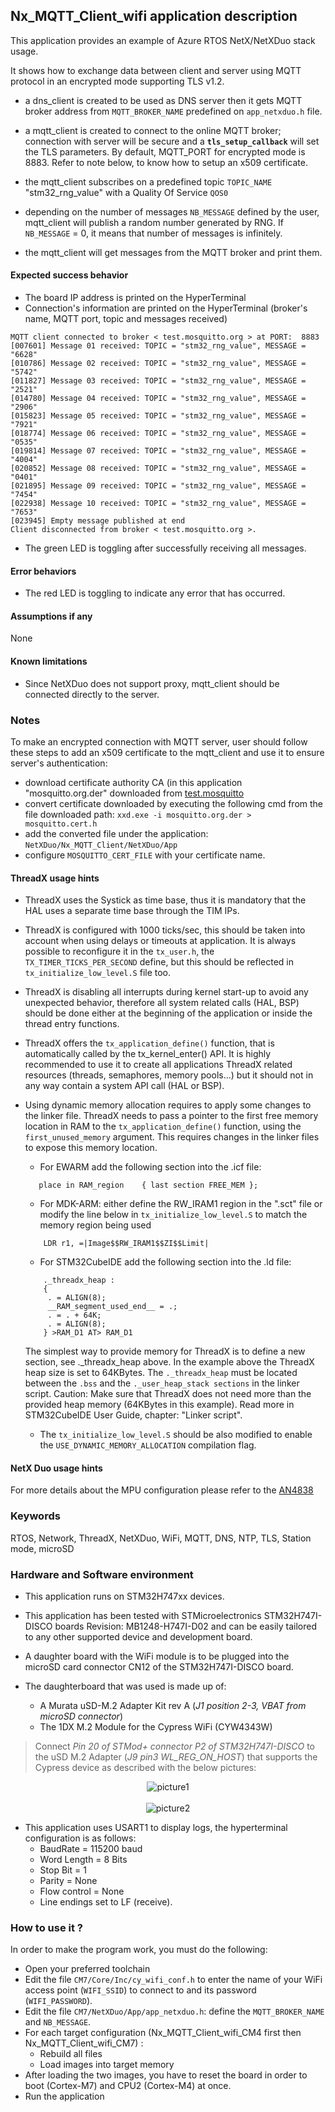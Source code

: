 
## <b>Nx_MQTT_Client_wifi application description</b>

This application provides an example of Azure RTOS NetX/NetXDuo stack usage.

It shows how to exchange data between client and server using MQTT protocol in an encrypted mode supporting TLS v1.2.

- a dns_client is created to be used as DNS server then it gets MQTT broker address from `MQTT_BROKER_NAME` predefined on `app_netxduo.h` file.
- a mqtt_client is created to connect to the online MQTT broker; connection with server will be secure and a **`tls_setup_callback`** will set the TLS parameters.
  By default, MQTT_PORT for encrypted mode is 8883.
  Refer to note below, to know how to setup an x509 certificate.
- the mqtt_client subscribes on a predefined topic `TOPIC_NAME` "stm32_rng_value" with a Quality Of Service `QOS0`
- depending on the number of messages `NB_MESSAGE` defined by the user, mqtt_client will publish a random number generated by RNG.
  If `NB_MESSAGE` = 0, it means that number of messages is infinitely.

- the mqtt_client will get messages from the MQTT broker and print them.

#### <b>Expected success behavior</b>

 - The board IP address is printed on the HyperTerminal
 - Connection's information are printed on the HyperTerminal (broker's name, MQTT port, topic and messages received)
 ```
MQTT client connected to broker < test.mosquitto.org > at PORT:  8883
[007601] Message 01 received: TOPIC = "stm32_rng_value", MESSAGE = "6628"
[010786] Message 02 received: TOPIC = "stm32_rng_value", MESSAGE = "5742"
[011827] Message 03 received: TOPIC = "stm32_rng_value", MESSAGE = "2521"
[014780] Message 04 received: TOPIC = "stm32_rng_value", MESSAGE = "2906"
[015823] Message 05 received: TOPIC = "stm32_rng_value", MESSAGE = "7921"
[018774] Message 06 received: TOPIC = "stm32_rng_value", MESSAGE = "0535"
[019814] Message 07 received: TOPIC = "stm32_rng_value", MESSAGE = "4004"
[020852] Message 08 received: TOPIC = "stm32_rng_value", MESSAGE = "0401"
[021895] Message 09 received: TOPIC = "stm32_rng_value", MESSAGE = "7454"
[022938] Message 10 received: TOPIC = "stm32_rng_value", MESSAGE = "7653"
[023945] Empty message published at end
Client disconnected from broker < test.mosquitto.org >.
 ```
 - The green LED is toggling after successfully receiving all messages.

#### <b>Error behaviors</b>

- The red LED is toggling to indicate any error that has occurred.

#### <b>Assumptions if any</b>

None

#### <b>Known limitations</b>
- Since NetXDuo does not support proxy, mqtt_client should be connected directly to the server.

### <b>Notes</b>

 To make an encrypted connection with MQTT server, user should follow these steps to add an x509 certificate to the mqtt_client and use it to ensure server's authentication:

 - download certificate authority CA (in this application "mosquitto.org.der" downloaded from [test.mosquitto](https://test.mosquitto.org)
 - convert certificate downloaded by executing the following cmd from the file downloaded path:
   `xxd.exe -i mosquitto.org.der > mosquitto.cert.h`
 - add the converted file under the application: `NetXDuo/Nx_MQTT_Client/NetXDuo/App`
 - configure `MOSQUITTO_CERT_FILE` with your certificate name.

#### <b>ThreadX usage hints</b>

- ThreadX uses the Systick as time base, thus it is mandatory that the HAL uses a separate time base through the TIM IPs.
- ThreadX is configured with 1000 ticks/sec, this should be taken into account when using delays or timeouts at application. It is always possible to reconfigure it in the `tx_user.h`, the `TX_TIMER_TICKS_PER_SECOND` define, but this should be reflected in `tx_initialize_low_level.S` file too.
- ThreadX is disabling all interrupts during kernel start-up to avoid any unexpected behavior, therefore all system related calls (HAL, BSP) should be done either at the beginning of the application or inside the thread entry functions.
- ThreadX offers the `tx_application_define()` function, that is automatically called by the tx_kernel_enter() API.
  It is highly recommended to use it to create all applications ThreadX related resources (threads, semaphores, memory pools...) but it should not in any way contain a system API call (HAL or BSP).
- Using dynamic memory allocation requires to apply some changes to the linker file.
  ThreadX needs to pass a pointer to the first free memory location in RAM to the `tx_application_define()` function, using the `first_unused_memory` argument.
  This requires changes in the linker files to expose this memory location.
    - For EWARM add the following section into the .icf file:
     ```
        place in RAM_region    { last section FREE_MEM };
     ```
    - For MDK-ARM:
    either define the RW_IRAM1 region in the ".sct" file
    or modify the line below in `tx_initialize_low_level.S` to match the memory region being used
    ```
        LDR r1, =|Image$$RW_IRAM1$$ZI$$Limit|
    ```
    - For STM32CubeIDE add the following section into the .ld file:
    ```
        ._threadx_heap :
        {
         . = ALIGN(8);
         __RAM_segment_used_end__ = .;
         . = . + 64K;
         . = ALIGN(8);
        } >RAM_D1 AT> RAM_D1
    ```

    The simplest way to provide memory for ThreadX is to define a new section, see ._threadx_heap above.
    In the example above the ThreadX heap size is set to 64KBytes.
    The `._threadx_heap` must be located between the `.bss` and the `._user_heap_stack sections` in the linker script.
    Caution: Make sure that ThreadX does not need more than the provided heap memory (64KBytes in this example).
    Read more in STM32CubeIDE User Guide, chapter: "Linker script".

    - The `tx_initialize_low_level.S` should be also modified to enable the `USE_DYNAMIC_MEMORY_ALLOCATION` compilation flag.

#### <b>NetX Duo usage hints</b>

For more details about the MPU configuration please refer to the [AN4838](https://www.st.com/resource/en/application_note/dm00272912-managing-memory-protection-unit-in-stm32-mcus-stmicroelectronics.pdf)


### <b>Keywords</b>

RTOS, Network, ThreadX, NetXDuo, WiFi, MQTT, DNS, NTP, TLS, Station mode, microSD

### <b>Hardware and Software environment</b>

- This application runs on STM32H747xx devices.
- This application has been tested with STMicroelectronics STM32H747I-DISCO boards Revision: MB1248-H747I-D02
  and can be easily tailored to any other supported device and development board.

- A daughter board with the WiFi module is to be plugged into the microSD card connector CN12 of the STM32H747I-DISCO board.
- The daughterboard that was used is made up of:
  - A Murata uSD-M.2 Adapter Kit rev A (*J1 position 2-3, VBAT from microSD connector*)
  - The 1DX M.2 Module for the Cypress WiFi (CYW4343W)

> Connect *Pin 20 of STMod+ connector P2 of STM32H747I-DISCO* to the uSD M.2 Adapter (*J9 pin3 WL_REG_ON_HOST*) that supports the Cypress device
  as described with the below pictures:
  
<center>

![picture1](_htmresc/IMG_3601.png "picture1")
<br/><br/>
![picture2](_htmresc/IMG_3602.png "picture2")

</center>

- This application uses USART1 to display logs, the hyperterminal configuration is as follows:
  - BaudRate = 115200 baud
  - Word Length = 8 Bits
  - Stop Bit = 1
  - Parity = None
  - Flow control = None
  - Line endings set to LF (receive).

### <b>How to use it ?</b>

In order to make the program work, you must do the following:

- Open your preferred toolchain
- Edit the file `CM7/Core/Inc/cy_wifi_conf.h` to enter the name of your WiFi access point (`WIFI_SSID`) to connect to and its password (`WIFI_PASSWORD`).
- Edit the file `CM7/NetXDuo/App/app_netxduo.h`: define the `MQTT_BROKER_NAME` and `NB_MESSAGE`.
- For each target configuration (Nx_MQTT_Client_wifi_CM4 first then Nx_MQTT_Client_wifi_CM7) : 
     - Rebuild all files 
     - Load images into target memory
- After loading the two images, you have to reset the board in order to boot (Cortex-M7) and CPU2 (Cortex-M4) at once.
- Run the application

